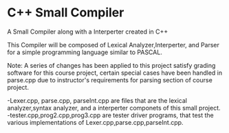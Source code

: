 # C++ Small Compiler

A Small Compiler along with a Interperter created in C++

This Compiler will be composed of Lexical Analyzer,Interperter, and Parser for a simple programming language similar to PASCAL.

Note:
A series of changes has been applied to this project satisfy grading software for this course project, certain special cases have been handled in parse.cpp due to instructor's requirements for parsing section of course project.

-Lexer.cpp, parse.cpp, parseInt.cpp are files that are the lexical analyzer,syntax analyzer, and a interperter componets of this small project.
-tester.cpp,prog2.cpp,prog3.cpp are tester driver programs, that test the various implementations of Lexer.cpp,parse.cpp,parseInt.cpp.
